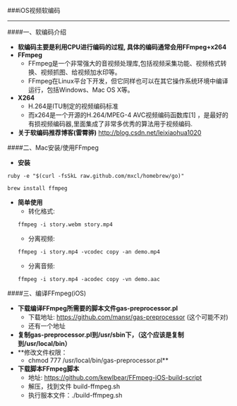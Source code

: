 ###iOS视频软编码
***

####一、软编码介绍

- **软编码主要是利用CPU进行编码的过程, 具体的编码通常会用FFmpeg+x264**
- **FFmpeg**
    - FFmpeg是一个非常强大的音视频处理库,包括视频采集功能、视频格式转换、视频抓图、给视频加水印等。
    - FFmpeg在Linux平台下开发，但它同样也可以在其它操作系统环境中编译运行，包括Windows、Mac OS X等。
- **X264**
    - H.264是ITU制定的视频编码标准
    - 而x264是一个开源的H.264/MPEG-4 AVC视频编码函数库[1] ，是最好的有损视频编码器,里面集成了非常多优秀的算法用于视频编码.
- **关于软编码推荐博客(雷霄骅)**
http://blog.csdn.net/leixiaohua1020


####二、Mac安装/使用FFmpeg

- **安装**
```objc
ruby -e "$(curl -fsSkL raw.github.com/mxcl/homebrew/go)"
```
```objc
brew install ffmpeg
```
- **简单使用**
    - 转化格式: 
    ```objc
    ffmpeg -i story.webm story.mp4
    ```
    - 分离视频: 
    ```objc
    ffmpeg -i story.mp4 -vcodec copy -an demo.mp4
    ```
    - 分离音频: 
    ```objc
    ffmpeg -i story.mp4 -acodec copy -vn demo.aac
    ```
    
####三、编译FFmpeg(iOS)

- **下载编译FFmpeg所需要的脚本文件gas-preprocessor.pl**
    - 下载地址: https://github.com/mansr/gas-preprocessor (这个可能不对)
    - 还有一个地址
- **复制gas-preprocessor.pl到/usr/sbin下，（这个应该是复制到/usr/local/bin）**
- **修改文件权限：
    - chmod 777 /usr/local/bin/gas-preprocessor.pl**
- **下载脚本FFmpeg脚本**
    - 地址: https://github.com/kewlbear/FFmpeg-iOS-build-script
    - 解压，找到文件 build-ffmpeg.sh
    - 执行服本文件：./build-ffmpeg.sh